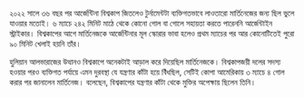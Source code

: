 ২০২২ সালে ৩৬ বছর পর আর্জেন্টিনা বিশ্বকাপ জিতলেও টুর্নামেন্টটা ব্যক্তিগতভাবে লাওতারো মার্তিনেজের জন্য ছিল ভুলে যাওয়ার মতোই। ৬ ম্যাচে ২৪২ মিনিট মাঠে থেকে কোনো গোল বা গোলে সহায়তা করতে পারেননি আর্জেন্টাইন স্ট্রাইকার। বিশ্বকাপের আগে মার্তিনেজকে আর্জেন্টিনার মূল স্কোরার ভাবা হলেও প্রথম ম্যাচের পর আর কোনোটিতেই পুরো ৯০ মিনিট খেলাই হয়নি তাঁর।

হুলিয়ান আলভারাজের উত্থানও বিশ্বকাপে অনেকটাই আড়াল করে দিয়েছিল মার্তিনেজকে। বিশ্বকাপজয়ী দলের সদস্য হওয়ার পরও ব্যক্তিগত পর্যায়ে এমন দুরবস্থা যে যন্ত্রণার কাঁটা হয়ে বিঁধছিল, সেটিই কোপা আমেরিকায় ৩ ম্যাচে ৪ গোল করার পর জানালেন মার্তিনেজ। বলেছেন, বিশ্বকাপের যন্ত্রণার কাঁটা থেকে মুক্তির অপেক্ষায় ছিলেন তিনি।

